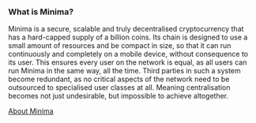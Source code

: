 ### What is Minima?

Minima is a secure, scalable and truly decentralised cryptocurrency that has a hard-capped supply of a billion coins. Its chain is designed to use a small amount of resources and be compact in size, so that it can run continuously and completely on a mobile device, without consequence to its user. This ensures every user on the network is equal, as all users can run Minima in the same way, all the time. Third parties in such a system become redundant, as no critical aspects of the network need to be outsourced to specialised user classes at all. Meaning centralisation becomes not just undesirable, but impossible to achieve altogether.

[About Minima](../index.md)
